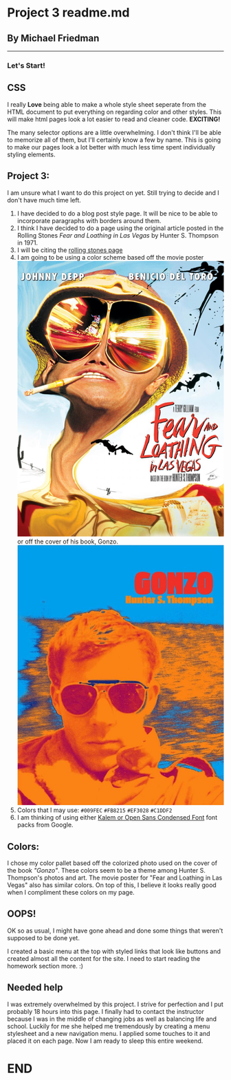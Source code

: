 # Project 3 readme.md
## By Michael Friedman

---

### Let's Start!

## CSS

I really **Love** being able to make a whole style sheet seperate from the HTML document to put everything on regarding color and other styles. This will make html pages look a lot easier to read and cleaner code. **EXCITING!**

The many selector options are a little overwhelming. I don't think I'll be able to memorize all of them, but I'll certainly know a few by name. This is going to make our pages look a lot better with much less time spent individually styling elements.

## Project 3:

I am unsure what I want to do this project on yet. Still trying to decide and I don't have much time left.
1. I have decided to do a blog post style page. It will be nice to be able to incorporate paragraphs with borders around them.
2. I think I have decided to do a page using the original article posted in the Rolling Stones *Fear and Loathing in Las Vegas* by Hunter S. Thompson in 1971.
3. I will be citing the [rolling stones page](http://www.rollingstone.com/politics/news/fear-and-loathing-in-las-vegas-19711111?print=true)
4. I am going to be using a color scheme based off the movie poster ![Movie Poster](./images/movieposter.jpg) or off the cover of his book, Gonzo. ![Gonzo](./images/gonzocover.jpg)
5. Colors that I may use:
``#009FEC`` ``#FB8215`` ``#EF3028`` ``#C1DDF2``
6. I am thinking of using either [Kalem or Open Sans Condensed Font](https://fonts.googleapis.com/css?family=Kalam|Open+Sans+Condensed:300) font packs from Google.

## Colors:

I chose my color pallet based off the colorized photo used on the cover of the book *"Gonzo"*. These colors seem to be a theme among Hunter S. Thompson's photos and art. The movie poster for "Fear and Loathing in Las Vegas" also has similar colors. On top of this, I believe it looks really good when I compliment these colors on my page.

## OOPS!

OK so as usual, I might have gone ahead and done some things that weren't supposed to be done yet.

I created a basic menu at the top with styled links that look like buttons and created almost all the content for the site. I need to start reading the homework section more. :)

## Needed help

I was extremely overwhelmed by this project. I strive for perfection and I put probably 18 hours into this page. I finally had to contact the instructor because I was in the middle of changing jobs as well as balancing life and school. Luckily for me she helped me tremendously by creating a menu stylesheet and a new navigation menu. I applied some touches to it and placed it on each page. Now I am ready to sleep this entire weekend.

# END
